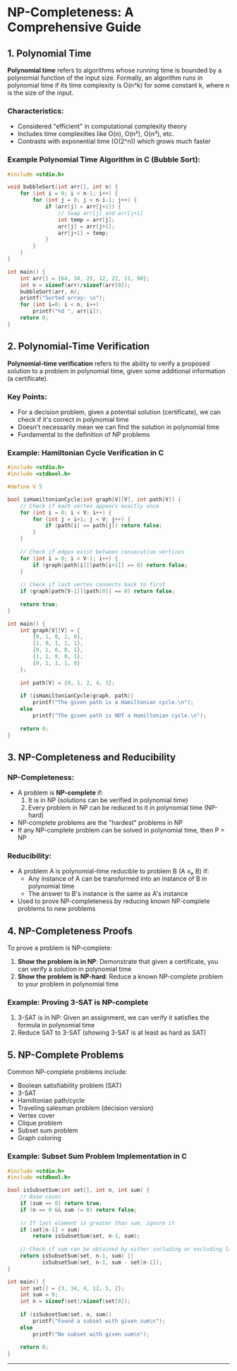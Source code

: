 # NP-Completeness: A Comprehensive Guide

## 1. Polynomial Time

**Polynomial time** refers to algorithms whose running time is bounded by a polynomial function of the input size. Formally, an algorithm runs in polynomial time if its time complexity is O(n^k) for some constant k, where n is the size of the input.

### Characteristics:
- Considered "efficient" in computational complexity theory
- Includes time complexities like O(n), O(n²), O(n³), etc.
- Contrasts with exponential time (O(2^n)) which grows much faster

### Example Polynomial Time Algorithm in C (Bubble Sort):

```c
#include <stdio.h>

void bubbleSort(int arr[], int n) {
    for (int i = 0; i < n-1; i++) {
        for (int j = 0; j < n-i-1; j++) {
            if (arr[j] > arr[j+1]) {
                // Swap arr[j] and arr[j+1]
                int temp = arr[j];
                arr[j] = arr[j+1];
                arr[j+1] = temp;
            }
        }
    }
}

int main() {
    int arr[] = {64, 34, 25, 12, 22, 11, 90};
    int n = sizeof(arr)/sizeof(arr[0]);
    bubbleSort(arr, n);
    printf("Sorted array: \n");
    for (int i=0; i < n; i++)
        printf("%d ", arr[i]);
    return 0;
}
```

## 2. Polynomial-Time Verification

**Polynomial-time verification** refers to the ability to verify a proposed solution to a problem in polynomial time, given some additional information (a certificate).

### Key Points:
- For a decision problem, given a potential solution (certificate), we can check if it's correct in polynomial time
- Doesn't necessarily mean we can find the solution in polynomial time
- Fundamental to the definition of NP problems

### Example: Hamiltonian Cycle Verification in C

```c
#include <stdio.h>
#include <stdbool.h>

#define V 5

bool isHamiltonianCycle(int graph[V][V], int path[V]) {
    // Check if each vertex appears exactly once
    for (int i = 0; i < V; i++) {
        for (int j = i+1; j < V; j++) {
            if (path[i] == path[j]) return false;
        }
    }
    
    // Check if edges exist between consecutive vertices
    for (int i = 0; i < V-1; i++) {
        if (graph[path[i]][path[i+1]] == 0) return false;
    }
    
    // Check if last vertex connects back to first
    if (graph[path[V-1]][path[0]] == 0) return false;
    
    return true;
}

int main() {
    int graph[V][V] = {
        {0, 1, 0, 1, 0},
        {1, 0, 1, 1, 1},
        {0, 1, 0, 0, 1},
        {1, 1, 0, 0, 1},
        {0, 1, 1, 1, 0}
    };
    
    int path[V] = {0, 1, 2, 4, 3};
    
    if (isHamiltonianCycle(graph, path))
        printf("The given path is a Hamiltonian cycle.\n");
    else
        printf("The given path is NOT a Hamiltonian cycle.\n");
    
    return 0;
}
```

## 3. NP-Completeness and Reducibility

### NP-Completeness:
- A problem is **NP-complete** if:
  1. It is in NP (solutions can be verified in polynomial time)
  2. Every problem in NP can be reduced to it in polynomial time (NP-hard)
- NP-complete problems are the "hardest" problems in NP
- If any NP-complete problem can be solved in polynomial time, then P = NP

### Reducibility:
- A problem A is polynomial-time reducible to problem B (A ≤ₚ B) if:
  - Any instance of A can be transformed into an instance of B in polynomial time
  - The answer to B's instance is the same as A's instance
- Used to prove NP-completeness by reducing known NP-complete problems to new problems

## 4. NP-Completeness Proofs

To prove a problem is NP-complete:
1. **Show the problem is in NP**: Demonstrate that given a certificate, you can verify a solution in polynomial time
2. **Show the problem is NP-hard**: Reduce a known NP-complete problem to your problem in polynomial time

### Example: Proving 3-SAT is NP-complete
1. 3-SAT is in NP: Given an assignment, we can verify it satisfies the formula in polynomial time
2. Reduce SAT to 3-SAT (showing 3-SAT is at least as hard as SAT)

## 5. NP-Complete Problems

Common NP-complete problems include:
- Boolean satisfiability problem (SAT)
- 3-SAT
- Hamiltonian path/cycle
- Traveling salesman problem (decision version)
- Vertex cover
- Clique problem
- Subset sum problem
- Graph coloring

### Example: Subset Sum Problem Implementation in C

```c
#include <stdio.h>
#include <stdbool.h>

bool isSubsetSum(int set[], int n, int sum) {
    // Base cases
    if (sum == 0) return true;
    if (n == 0 && sum != 0) return false;
    
    // If last element is greater than sum, ignore it
    if (set[n-1] > sum)
        return isSubsetSum(set, n-1, sum);
    
    // Check if sum can be obtained by either including or excluding last element
    return isSubsetSum(set, n-1, sum) || 
           isSubsetSum(set, n-1, sum - set[n-1]);
}

int main() {
    int set[] = {3, 34, 4, 12, 5, 2};
    int sum = 9;
    int n = sizeof(set)/sizeof(set[0]);
    
    if (isSubsetSum(set, n, sum))
        printf("Found a subset with given sum\n");
    else
        printf("No subset with given sum\n");
    
    return 0;
}
```
---
